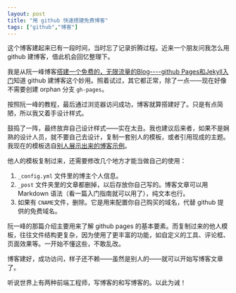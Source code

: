 ```yaml
---
layout: post
title: "用 github 快速搭建免费博客"
tags: ["github","博客"]
---
```

这个博客建起来已有一段时间，当时忘了记录折腾过程。近来一个朋友问我怎么用 github 建博客，借此机会回忆整理下。

我是从阮一峰博客[搭建一个免费的，无限流量的Blog----github Pages和Jekyll入门](http://www.ruanyifeng.com/blog/2012/08/blogging_with_jekyll.html)知道 github 建博客这个妙用。照着试过，其它都正常，除了一点——现在好像不需要创建 orphan 分支 `gh-pages`。

按照阮一峰的教程，最后通过浏览器访问成功，博客就算搭建好了。只是有点简陋，所以我又着手设计样式。

鼓捣了一阵，最终放弃自己设计样式——实在太丑。我也建议后来者，如果不是娴熟的设计人员，就不要自己去设计，复制一套别人的模板，或者引用现成的主题。我现在的模板选自[别人展示出来的博客示例](https://github.com/jekyll/jekyll/wiki/sites)。

他人的模板复制过来，还需要修改几个地方才能当做自己的使用：

1. `_config.yml` 文件里的博主个人信息。
2. `_post` 文件夹里的文章都删掉，以后存放你自己写的。博客文章可以用 Markdown 语法（看一篇入门指南就可以用了），纯文本也行。
3. 如果有 `CNAME`文件，删除。它是用来配置你自己购买的域名，代替 github 提供的免费域名。

阮一峰的那篇介绍主要用来了解 github pages 的基本要素。而复制过来的他人模板，往往文件结构更复杂，因为使用了更丰富的功能，如自定义的工具、评论框、页面效果等。一开始不懂这些，不敢乱改。

博客建好，成功访问，样子还不赖——虽然是别人的——就可以开始写博客文章了。

听说世界上有两种前端工程师，写博客的和写博客的。以此为诫！
